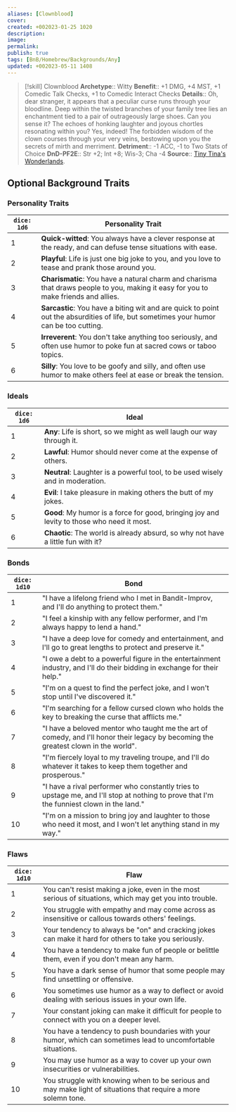 ```yaml
---
aliases: [Clownblood]
cover: 
created: +002023-01-25 1020
description: 
image: 
permalink: 
publish: true
tags: [BnB/Homebrew/Backgrounds/Any]
updated: +002023-05-11 1408
---
```


> [!skill] Clownblood
> **Archetype**:: Witty
> **Benefit**:: +1 DMG, +4 MST, +1 Comedic Talk Checks, +1 to Comedic Interact Checks
> **Details**:: Oh, dear stranger, it appears that a peculiar curse runs through your bloodline. Deep within the twisted branches of your family tree lies an enchantment tied to a pair of outrageously large shoes. Can you sense it? The echoes of honking laughter and joyous chortles resonating within you? Yes, indeed! The forbidden wisdom of the clown courses through your very veins, bestowing upon you the secrets of mirth and merriment.
> **Detriment**:: -1 ACC, -1 to Two Stats of Choice
> **DnD-PF2E**:: Str +2; Int +8; Wis-3; Cha -4
> **Source**:: [Tiny Tina's Wonderlands](https://playwonderlands.2k.com).

## Optional Background Traits

### Personality Traits

| `dice: 1d6` | Personality Trait                                                                                                                     |
|-------------|---------------------------------------------------------------------------------------------------------------------------------------|
| 1           | **Quick-witted**: You always have a clever response at the ready, and can defuse tense situations with ease.                          |
| 2           | **Playful**: Life is just one big joke to you, and you love to tease and prank those around you.                                      |
| 3           | **Charismatic**: You have a natural charm and charisma that draws people to you, making it easy for you to make friends and allies.   |
| 4           | **Sarcastic**: You have a biting wit and are quick to point out the absurdities of life, but sometimes your humor can be too cutting. |
| 5           | **Irreverent**: You don't take anything too seriously, and often use humor to poke fun at sacred cows or taboo topics.                |
| 6           | **Silly**: You love to be goofy and silly, and often use humor to make others feel at ease or break the tension.                      |

### Ideals

| `dice: 1d6` | Ideal                                                                                      |
|-------------|--------------------------------------------------------------------------------------------|
| 1           | **Any**: Life is short, so we might as well laugh our way through it.                      |
| 2           | **Lawful**: Humor should never come at the expense of others.                              |
| 3           | **Neutral**: Laughter is a powerful tool, to be used wisely and in moderation.             |
| 4           | **Evil**: I take pleasure in making others the butt of my jokes.                           |
| 5           | **Good**: My humor is a force for good, bringing joy and levity to those who need it most. |
| 6           | **Chaotic**: The world is already absurd, so why not have a little fun with it?            |

### Bonds

| `dice: 1d10` | Bond                                                                                                                                      |
|--------------|-------------------------------------------------------------------------------------------------------------------------------------------|
| 1            | "I have a lifelong friend who I met in Bandit-Improv, and I'll do anything to protect them."                                              |
| 2            | "I feel a kinship with any fellow performer, and I'm always happy to lend a hand."                                                        |
| 3            | "I have a deep love for comedy and entertainment, and I'll go to great lengths to protect and preserve it."                               |
| 4            | "I owe a debt to a powerful figure in the entertainment industry, and I'll do their bidding in exchange for their help."                  |
| 5            | "I'm on a quest to find the perfect joke, and I won't stop until I've discovered it."                                                     |
| 6            | "I'm searching for a fellow cursed clown who holds the key to breaking the curse that afflicts me."                                       |
| 7            | "I have a beloved mentor who taught me the art of comedy, and I'll honor their legacy by becoming the greatest clown in the world".       |
| 8            | "I'm fiercely loyal to my traveling troupe, and I'll do whatever it takes to keep them together and prosperous."                          |
| 9            | "I have a rival performer who constantly tries to upstage me, and I'll stop at nothing to prove that I'm the funniest clown in the land." |
| 10           | "I'm on a mission to bring joy and laughter to those who need it most, and I won't let anything stand in my way."                         |

### Flaws

| `dice: 1d10` | Flaw                                                                                                           |
|--------------|----------------------------------------------------------------------------------------------------------------|
| 1            | You can't resist making a joke, even in the most serious of situations, which may get you into trouble.        |
| 2            | You struggle with empathy and may come across as insensitive or callous towards others' feelings.              |
| 3            | Your tendency to always be "on" and cracking jokes can make it hard for others to take you seriously.          |
| 4            | You have a tendency to make fun of people or belittle them, even if you don't mean any harm.                   |
| 5            | You have a dark sense of humor that some people may find unsettling or offensive.                              |
| 6            | You sometimes use humor as a way to deflect or avoid dealing with serious issues in your own life.             |
| 7            | Your constant joking can make it difficult for people to connect with you on a deeper level.                   |
| 8            | You have a tendency to push boundaries with your humor, which can sometimes lead to uncomfortable situations.  |
| 9            | You may use humor as a way to cover up your own insecurities or vulnerabilities.                               |
| 10           | You struggle with knowing when to be serious and may make light of situations that require a more solemn tone. |
